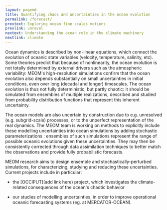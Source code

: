 ```yaml
---
layout: pagemd
title: Quantifying chaos and uncertainties in the ocean evolution
permalink: /forecast/
prevtext: Exploring ocean fine scales motions
prevlink: unravel
nextext: Understanding the ocean role in the climate machinery
nextlink: climate
---
```



Ocean dynamics is described by non-linear equations, which connect the 
evolution of oceanic state variables (velocity, temperature, salinity, 
etc). Some theories predict that because of nonlinearity, the ocean 
evolution is not totally determined by external drivers such as the 
atmospheric variability: MEOM's high-resolution simulations confirm that 
the ocean evolution also depends substantially on small uncertainties in 
initial conditions, even over long (decadal and longer) timescales. The 
ocean evolution is thus not fully deterministic, but partly chaotic: it 
should be simulated from ensembles of multiple realizations, described 
and studied from probability distribution functions that represent this 
inherent uncertainty.

The ocean models are also uncertain by construction due to e.g. 
unresolved (e.g. subgrid-scale) processes, or to the unperfect 
representation of the real dynamics. The MEOM team is working on methods 
to explicitly include these modelling uncertainties into ocean 
simulations by adding stochastic parameterizations : ensembles of such 
simulations represent the range of possible oceanic evolutions given 
these uncertainties. They may then be consistently corrected through 
data assimilation techniques to better match the observations and 
provide fully probabilistic forecasts.

MEOM research aims to design ensemble and stochastically-perturbed 
simulations, for characterizing, studying and reducing these 
uncertainties. Current projects include in particular:

   - the [OCCIPUT](add link here) project, which investigates the 
climate-related consequences of the ocean's chaotic behavior

  - our studies of modelling uncertainties, in order to improve 
operational oceanic forecasting systems (eg. at MERCATOR-OCEAN).